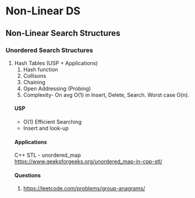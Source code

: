 # Non-Linear DS
## Non-Linear Search Structures
### Unordered Search Structures
1. Hash Tables (USP + Applications)
   1. Hash function
   2. Collisons
   3. Chaining
   4. Open Addressing (Probing)
   5. Complexity- On avg O(1) in Insert, Delete, Search. Worst case O(n).
   #### USP
   - O(1) Efficient Searching
   - Insert and look-up
   #### Applications
   C++ STL - unordered_map https://www.geeksforgeeks.org/unordered_map-in-cpp-stl/
   #### Questions
   1. https://leetcode.com/problems/group-anagrams/
